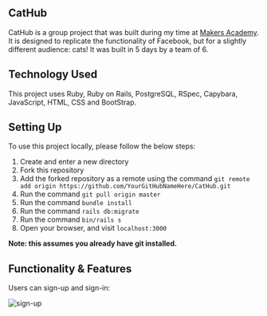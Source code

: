 ## CatHub

CatHub is a group project that was built during my time at [Makers Academy](http://www.makersacademy.com/career-support/). It is designed to replicate the functionality of Facebook, but for a slightly different audience: cats! It was built in 5 days by a team of 6.

## Technology Used

This project uses Ruby, Ruby on Rails, PostgreSQL, RSpec, Capybara, JavaScript, HTML, CSS and BootStrap.

## Setting Up

To use this project locally, please follow the below steps:

1. Create and enter a new directory
2. Fork this repository
3. Add the forked repository as a remote using the command `git remote add origin https://github.com/YourGitHubNameHere/CatHub.git`
4. Run the command `git pull origin master`
5. Run the command `bundle install`
6. Run the command `rails db:migrate`
7. Run the command `bin/rails s`
8. Open your browser, and visit `localhost:3000`

**Note: this assumes you already have git installed.**

## Functionality & Features

Users can sign-up and sign-in:

![sign-up](http://imgur.com/a/o9Hzn)
